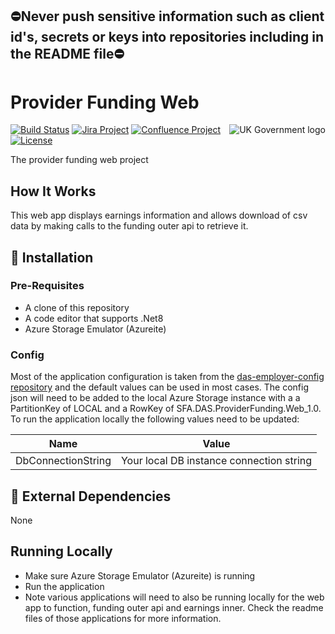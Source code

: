 ## ⛔Never push sensitive information such as client id's, secrets or keys into repositories including in the README file⛔

# Provider Funding Web

<img src="https://avatars.githubusercontent.com/u/9841374?s=200&v=4" align="right" alt="UK Government logo">

[![Build Status](https://dev.azure.com/sfa-gov-uk/Digital%20Apprenticeship%20Service/_apis/build/status/das-provider-funding-web?branchName=main)](https://dev.azure.com/sfa-gov-uk/Digital%20Apprenticeship%20Service/_build/latest?definitionId=das-provider-funding-web&branchName=main)
[![Jira Project](https://img.shields.io/badge/Jira-Project-blue)](https://skillsfundingagency.atlassian.net/jira/software/c/projects/FLP/boards/753)
[![Confluence Project](https://img.shields.io/badge/Confluence-Project-blue)](https://skillsfundingagency.atlassian.net/wiki/spaces/NDL/pages/3480354918/Flexible+Payments+Models)
[![License](https://img.shields.io/badge/license-MIT-lightgrey.svg?longCache=true&style=flat-square)](https://en.wikipedia.org/wiki/MIT_License)

The provider funding web project

## How It Works

This web app displays earnings information and allows download of csv data by making calls to the funding outer api to retrieve it.


## 🚀 Installation

### Pre-Requisites

* A clone of this repository
* A code editor that supports .Net8
* Azure Storage Emulator (Azureite)

### Config

Most of the application configuration is taken from the [das-employer-config repository](https://github.com/SkillsFundingAgency/das-employer-config) and the default values can be used in most cases.  The config json will need to be added to the local Azure Storage instance with a a PartitionKey of LOCAL and a RowKey of SFA.DAS.ProviderFunding.Web_1.0. To run the application locally the following values need to be updated:

| Name                        | Value                                    |
| --------------------------- | ---------------------------------------- |
| DbConnectionString          | Your local DB instance connection string |

## 🔗 External Dependencies

None

## Running Locally

* Make sure Azure Storage Emulator (Azureite) is running
* Run the application
* Note various applications will need to also be running locally for the web app to function, funding outer api and earnings inner. Check the readme files of those applications for more information.